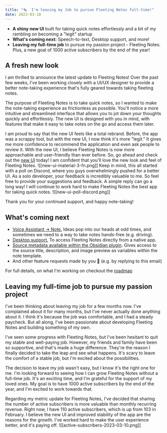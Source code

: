 ```yaml
---
title: "🗞  I'm leaving my Job to pursue Fleeting Notes full-time!"
date: 2023-03-10
---
```

- **A shiny new UI** built for taking quick notes effortlessly and a bit of my rambling on becoming a "legit" startup
- **What's coming next:** Speech-to-text, Desktop support, and more!
- **Leaving my full-time job** to pursue my passion project - Fleeting Notes. Plus, a new goal of 1000 active subscribers by the end of the year!

## A fresh new look
I am thrilled to announce the latest update to Fleeting Notes! Over the past few weeks, I've been working closely with a UI/UX designer to provide a better note-taking experience that's fully geared towards taking fleeting notes.

The purpose of Fleeting Notes is to take quick notes, so I wanted to make the note-taking experience as frictionless as possible. You'll notice a more intuitive and streamlined interface that allows you to jot down your thoughts quickly and effortlessly. The new UI is designed with you in mind, with features that make it easy to take notes on the go and access them later.

I am proud to say that the new UI feels like a total rebrand. Before, the app was a scrappy tool, but with the new UI, I now think it's more "legit." It gives me more confidence to recommend the application and even ask people to review it. With the new UI, I believe Fleeting Notes is now more approachable and user-friendly than ever before. So, go ahead and check out the [new UI](https://my.fleetingnotes.app/) today! I am confident that you'll love the new look and feel of Fleeting Notes.
![[new-ui-material-3-fn.png]]
Keep in mind, this all started with a poll on Discord, where you guys overwhelmingly pushed for a better UI. As a solo developer, your feedback is incredibly valuable to me. So feel free to provide your suggestions and feedback. A simple reply can go a long way! I will continue to work hard to make Fleeting Notes the best app for taking quick notes.
![[new-ui-poll-discord.png]]

Thank you for your continued support, and happy note-taking!

## What's coming next
- [Voice Assistant -> Note.](https://github.com/fleetingnotes/fleeting-notes-flutter/issues/529) Ideas pop into our heads at odd times, and sometimes we need to a way to take notes hands-free (e.g. driving).  
- [Desktop support.](https://github.com/fleetingnotes/fleeting-notes-flutter/issues/186) To access Fleeting Notes directly from a native app.
- [Source metadata available within the Obsidian plugin](https://github.com/fleetingnotes/fleeting-notes-obsidian/issues/63). Gives access to the source title, description, and image preview as variables within the note template.
- And other feature requests made by you 🫵  (e.g. by replying to this email)

For full details, on what I'm working on checkout the [roadmap](https://github.com/orgs/fleetingnotes/projects/1)

## Leaving my full-time job to pursue my passion project
I've been thinking about leaving my job for a few months now. I've complained about it for many months, but I've never actually done anything about it. I think it's because the job was comfortable, and I had a steady paycheck. But all along, I've been passionate about developing Fleeting Notes and building something of my own.

I've seen some progress with Fleeting Notes, but I've been hesitant to quit my stable and well-paying job. However, my friends and family have been so supportive, and that's made a huge difference. They're the reason I finally decided to take the leap and see what happens. It's scary to leave the comfort of a stable job, but I'm excited about the possibilities.

The decision to leave my job wasn't easy, but I know it's the right one for me. I'm looking forward to seeing how I can grow Fleeting Notes without a full-time job. It's an exciting time, and I'm grateful for the support of my loved ones. My goal is to have 1000 active subscribers by the end of the year, and I'm excited to work towards that.

Regarding my metric update for Fleeting Notes, I've decided that sharing the number of active subscribers is more valuable than monthly recurring revenue. Right now, I have 110 active subscribers, which is up from 103 in February. I believe the new UI and improved stability of the app are the reasons for the growth. I've worked hard to make the user experience better, and it's paying off.
![[active-subscribers-2023-03-10.png]]




